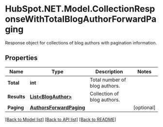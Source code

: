 # HubSpot.NET.Model.CollectionResponseWithTotalBlogAuthorForwardPaging
Response object for collections of blog authors with pagination information.

## Properties

Name | Type | Description | Notes
------------ | ------------- | ------------- | -------------
**Total** | **int** | Total number of blog authors. | 
**Results** | [**List&lt;BlogAuthor&gt;**](BlogAuthor.md) | Collection of blog authors. | 
**Paging** | [**AuthorsForwardPaging**](AuthorsForwardPaging.md) |  | [optional] 

[[Back to Model list]](../README.md#documentation-for-models) [[Back to API list]](../README.md#documentation-for-api-endpoints) [[Back to README]](../README.md)

